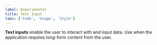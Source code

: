 ```yaml
---
label: Experimental
title: Text Input
tabs: ['Code', 'Usage', 'Style']
---
```


<page-intro>**Text inputs** enable the user to interact with and input data. Use when the application requires long-form content from the user.</page-intro>

<component 
    name="Experimental Text Input"
    component="text-input" 
    variation="text-input"
    experimental="true"
    >
</component>
